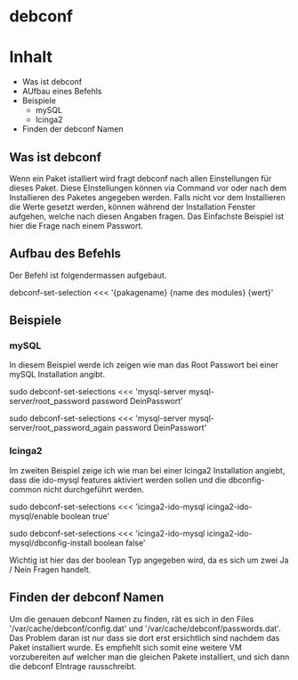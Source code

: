 # debconf

# Inhalt
- Was ist debconf
- AUfbau eines Befehls
- Beispiele
  - mySQL
  - Icinga2
-  Finden der debconf Namen

## Was ist debconf
Wenn ein Paket istalliert wird fragt debconf nach allen Einstellungen für dieses Paket. Diese EInstellungen können via Command vor oder nach dem Installieren des Paketes angegeben werden. Falls nicht vor dem Installieren die Werte gesetzt werden, können während der Installation Fenster aufgehen, welche nach diesen Angaben fragen. Das Einfachste Beispiel ist hier die Frage nach einem Passwort.

## Aufbau des Befehls
Der Befehl ist folgendermassen aufgebaut.

debconf-set-selection <<< '{pakagename} {name des modules} {wert}'

## Beispiele

### mySQL
In diesem Beispiel werde ich zeigen wie man das Root Passwort bei einer mySQL Installation angibt.

sudo debconf-set-selections <<< 'mysql-server mysql-server/root_password password DeinPasswort'

sudo debconf-set-selections <<< 'mysql-server mysql-server/root_password_again password DeinPasswort'

### Icinga2
Im zweiten Beispiel zeige ich wie man bei einer Icinga2 Installation angiebt, dass die ido-mysql features aktiviert werden sollen und die dbconfig-common nicht durchgeführt werden.

sudo debconf-set-selections <<< 'icinga2-ido-mysql icinga2-ido-mysql/enable boolean true'

sudo debconf-set-selections <<< 'icinga2-ido-mysql icinga2-ido-mysql/dbconfig-install boolean false'

Wichtig ist hier das der boolean Typ angegeben wird, da es sich um zwei Ja / Nein Fragen handelt.

## Finden der debconf Namen
Um die genauen debconf Namen zu finden, rät es sich in den Files '/var/cache/debconf/config.dat' und '/var/cache/debconf/passwords.dat'. Das Problem daran ist nur dass sie dort erst ersichtlich sind nachdem das Paket installiert wurde. Es empfiehlt sich somit eine weitere VM vorzubereiten auf welcher man die gleichen Pakete installiert, und sich dann die debconf EIntrage rausschreibt.